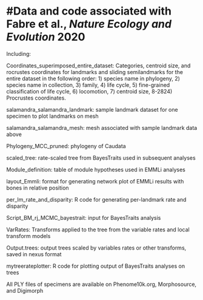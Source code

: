 #Data and code associated with Fabre et al., *Nature Ecology and Evolution* 2020
=======

Including:

Coordinates_superimposed_entire_dataset: Categories, centroid size, and rocrustes coordinates for landmarks and sliding semilandmarks for the entire dataset in the following order: 1) species name in phylogeny, 2) species name in collection, 3) family, 4) life cycle, 5) fine-grained classification of life cycle, 6) locomotion, 7) centroid size, 8-2824) Procrustes coordinates.

salamandra_salamandra_landmark: sample landmark dataset for one specimen to plot landmarks on mesh

salamandra_salamandra_mesh: mesh associated with sample landmark data above

Phylogeny_MCC_pruned: phylogeny of Caudata

scaled_tree: rate-scaled tree from BayesTraits used in subsequent analyses

Module_definition: table of module hypotheses used in EMMLi analyses

layout_Emmli: format for generating network plot of EMMLi results with bones in relative position

per_lm_rate_and_disparity: R code for generating per-landmark rate and disparity

Script_BM_rj_MCMC_bayestrait: input for BayesTraits analysis

VarRates: Transforms applied to the tree from the variable rates and local transform models

Output.trees: output trees scaled by variables rates or other transforms, saved in nexus format

mytreerateplotter: R code for plotting output of BayesTraits analyses on trees 

All PLY files of specimens are available on Phenome10k.org, Morphosource, and Digimorph

